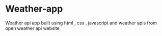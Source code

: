 # Weather-app
Weather api app built using html , css , javascript and weather apis from open weather api website
